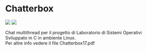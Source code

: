 # Chatterbox

[<img src="https://www.code-inspector.com/project/8051/score/svg">](https://frontend.code-inspector.com/public/project/8051/Chatterbox/dashboard)
[<img src="https://www.code-inspector.com/project/8051/status/svg">](https://frontend.code-inspector.com/public/project/8051/Chatterbox/dashboard)

Chat multithread per il progetto di Laboratorio di Sistemi Operativi  
Sviluppato in C in ambiente Linux.  
Per altre info vedere il file Chatterbox17.pdf  
